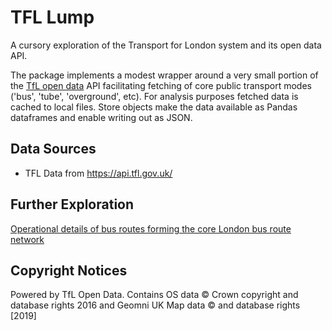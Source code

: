 # TFL Lump
A cursory exploration of the Transport for London system and its open data API.

The package implements a modest wrapper around a very small portion of the [TfL open data](https://tfl.gov.uk/info-for/open-data-users/) API facilitating fetching of core public transport modes ('bus', 'tube', 'overground', etc). For analysis purposes fetched data is cached to local files. Store objects make the data available as Pandas dataframes and enable writing out as JSON.

## Data Sources
- TFL Data from https://api.tfl.gov.uk/

## Further Exploration

[Operational details of bus routes forming the core London bus route network](http://www.londonbusroutes.net/details.htm)

## Copyright Notices
Powered by TfL Open Data.  Contains OS data © Crown copyright and database rights 2016 and Geomni UK Map data © and database rights [2019]
